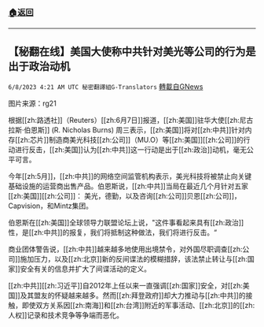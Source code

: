 ###  [:house:返回](README.md)
---


## 【秘翻在线】美国大使称中共针对美光等公司的行为是出于政治动机
`6/8/2023 4:21 AM UTC 秘密翻譯組G-Translators` [轉載自GNews](https://gnews.org/articles/1367213)

         

图片来源：rg21

根据[[zh:路透社]]（Reuters）[[zh:6月7日]]报道，[[zh:美国]]驻华大使[[zh:尼古拉斯·伯恩斯]] (R. Nicholas Burns) 周三表示，[[zh:美国]]将对[[zh:中共]]针对内存[[zh:芯片]]制造商美光科技[[zh:公司]]（MU.O）等[[zh:美国]][[zh:公司]]的行动进行反击，[[zh:美国]]认为[[zh:中共]]这一行动是出于[[zh:政治]]动机，毫无公平可言。

今年[[zh:5月]]，[[zh:中共]]的网络空间监管机构表示，美光科技将被禁止向关键基础设施的运营商出售产品。伯恩斯说，[[zh:中共]]当局在最近几个月针对五家[[zh:美国]][[zh:公司]]： 美光，德勤，以及咨询[[zh:公司]]贝恩[[zh:公司]]，Capvision，和Mintz集团。

伯恩斯在[[zh:美国]]全球领导力联盟论坛上说，"这件事看起来具有[[zh:政治]]性，是[[zh:中共]]的报复，我们将抵制这种做法，我们将进行反击。“

商业团体警告说，[[zh:中共]]越来越多地使用出境禁令，对外国尽职调查[[zh:公司]]施加压力，以及[[zh:北京]]新的反间谍法的模糊措辞，该法禁止转让与[[zh:国家]]安全有关的信息并扩大了间谍活动的定义。

[[zh:中共]][[zh:习近平]]自2012年上任以来一直强调[[zh:国家]]安全，对[[zh:美国]]及其盟友的怀疑越来越多。然而[[zh:拜登政府]]却大力推动与[[zh:中共]]的接触，即使双方关系因[[zh:南海]]和[[zh:台湾]]附近的军事活动、[[zh:北京]]的[[zh:人权]]记录和技术竞争等争端而恶化。

